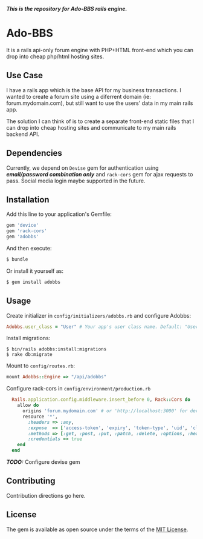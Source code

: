 ***This is the repository for Ado-BBS rails engine.***

# Ado-BBS
It is a rails api-only forum engine with PHP+HTML front-end which you can drop into cheap php/html hosting sites.

## Use Case
I have a rails app which is the base API for my business transactions. I wanted to create a forum site using a diferrent domain (ie: forum.mydomain.com), but still want to use the users' data in my main rails app.

The solution I can think of is to create a separate front-end static files that I can drop into cheap hosting sites and communicate to my main rails backend API.

## Dependencies
Currently, we depend on `Devise` gem for authentication using ***email/password combination only*** and `rack-cors` gem for ajax requests to pass. Social media login maybe supported in the future.

## Installation
Add this line to your application's Gemfile:

```ruby
gem 'device'
gem 'rack-cors'
gem 'adobbs'
```

And then execute:
```bash
$ bundle
```

Or install it yourself as:
```bash
$ gem install adobbs
```

## Usage
Create initializer in `config/initializers/adobbs.rb` and configure Adobbs:
```ruby
Adobbs.user_class = "User" # Your app's user class name. Default: "User"
```

Install migrations:
```shell
$ bin/rails adobbs:install:migrations
$ rake db:migrate
```

Mount to `config/routes.rb`:
```ruby
mount Adobbs::Engine => "/api/adobbs"
```

Configure rack-cors in `config/environment/production.rb`
```ruby
  Rails.application.config.middleware.insert_before 0, Rack::Cors do
    allow do
      origins 'forum.mydomain.com' # or 'http://localhost:3000' for development.rb
      resource '*',
        :headers => :any,
        :expose  => ['access-token', 'expiry', 'token-type', 'uid', 'client'],
        :methods => [:get, :post, :put, :patch, :delete, :options, :head],
        :credentials => true
    end
  end
```

***TODO:*** Configure devise gem

## Contributing
Contribution directions go here.

## License
The gem is available as open source under the terms of the [MIT License](http://opensource.org/licenses/MIT).

